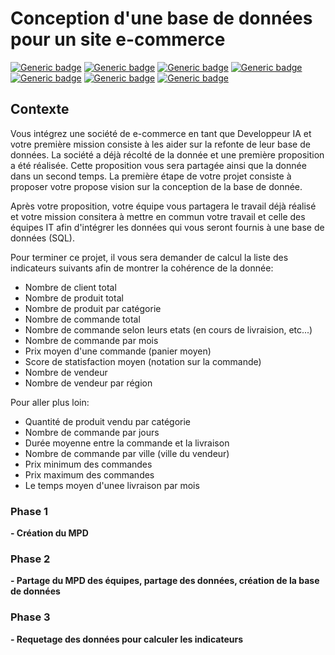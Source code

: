 # Conception d'une base de données pour un site e-commerce

[![Generic badge](https://img.shields.io/badge/MySQL-brief2-success)](https://shields.io/)
[![Generic badge](https://img.shields.io/badge/Git-brief2-success)](https://shields.io/)
[![Generic badge](https://img.shields.io/badge/Agile-brief2-success)](https://shields.io/)
[![Generic badge](https://img.shields.io/badge/SQL-brief2-success)](https://shields.io/)
[![Generic badge](https://img.shields.io/badge/Brief-brief2-success)](https://shields.io/)
[![Generic badge](https://img.shields.io/badge/Python-brief2-success)](https://shields.io/)
[![Generic badge](https://img.shields.io/badge/Pandas-brief2-success)](https://shields.io/)

## Contexte

Vous intégrez une société de e-commerce en tant que Developpeur IA et votre première mission consiste à les aider sur la refonte de leur base de données. La société a déjà récolté de la donnée et une première proposition a été réalisée. Cette proposition vous sera partagée ainsi que la donnée dans un second temps. La première étape de votre projet consiste à proposer votre propose vision sur la conception de la base de donnée.

Après votre proposition, votre équipe vous partagera le travail déjà réalisé et votre mission consitera à mettre en commun votre travail et celle des équipes IT afin d'intégrer les données qui vous seront fournis à une base de données (SQL).

Pour terminer ce projet, il vous sera demander de calcul la liste des indicateurs suivants afin de montrer la cohérence de la donnée:

* Nombre de client total
* Nombre de produit total
* Nombre de produit par catégorie
* Nombre de commande total
* Nombre de commande selon leurs etats (en cours de livraision, etc...)
* Nombre de commande par mois
* Prix moyen d'une commande (panier moyen)
* Score de statisfaction moyen (notation sur la commande)
* Nombre de vendeur
* Nombre de vendeur par région

Pour aller plus loin:

* Quantité de produit vendu par catégorie
* Nombre de commande par jours
* Durée moyenne entre la commande et la livraison
* Nombre de commande par ville (ville du vendeur)
* Prix minimum des commandes
* Prix maximum des commandes
* Le temps moyen d'unee livraison par mois


### Phase 1 
**- Création du MPD**


### Phase 2
**- Partage du MPD des équipes, partage des données, création de la base de données**


### Phase 3
**- Requetage des données pour calculer les indicateurs**

